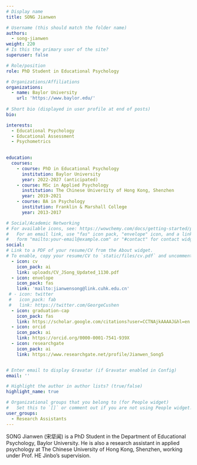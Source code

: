 ```yaml
---
# Display name
title: SONG Jianwen

# Username (this should match the folder name)
authors:
  - song-jianwen
weight: 220
# Is this the primary user of the site?
superuser: false

# Role/position
role: PhD Student in Educational Psychology

# Organizations/Affiliations
organizations:
  - name: Baylor University
    url: 'https://www.baylor.edu/'
    
# Short bio (displayed in user profile at end of posts)
bio:

interests:
  - Educational Psychology
  - Educational Assessment
  - Psychometrics
  

education:
  courses:
    - course: PhD in Educational Psychology
      institution: Baylor University
      year: 2022-2027 (anticipated)
    - course: MSc in Applied Psychology
      institution: The Chinese University of Hong Kong, Shenzhen
      year: 2019-2021
    - course: BA in Psychology
      institution: Franklin & Marshall College
      year: 2013-2017

# Social/Academic Networking
# For available icons, see: https://wowchemy.com/docs/getting-started/page-builder/#icons
#   For an email link, use "fas" icon pack, "envelope" icon, and a link in the
#   form "mailto:your-email@example.com" or "#contact" for contact widget.
social:
# Link to a PDF of your resume/CV from the About widget.
# To enable, copy your resume/CV to `static/files/cv.pdf` and uncomment the lines below.
  - icon: cv
    icon_pack: ai
    link: uploads/CV_JSong_Updated_1130.pdf
  - icon: envelope
    icon_pack: fas
    link: 'mailto:jianwensong@link.cuhk.edu.cn'
 # - icon: twitter
 #   icon_pack: fab
 #   link: https://twitter.com/GeorgeCushen
  - icon: graduation-cap
    icon_pack: fas
    link: https://scholar.google.com/citations?user=CCTNAjkAAAAJ&hl=en
  - icon: orcid
    icon_pack: ai
    link: https://orcid.org/0000-0001-7541-939X
  - icon: researchgate
    icon_pack: ai
    link: https://www.researchgate.net/profile/Jianwen_Song5


# Enter email to display Gravatar (if Gravatar enabled in Config)
email: ''

# Highlight the author in author lists? (true/false)
highlight_name: true

# Organizational groups that you belong to (for People widget)
#   Set this to `[]` or comment out if you are not using People widget.
user_groups:
  - Research Assistants
---
```

SONG Jianwen (宋牮闻) is a PhD Student in the Department of Educational Psychology, Baylor University. He is also a research assistant in applied psychology at The Chinese University of Hong Kong, Shenzhen, working under Prof. HE Jinbo’s supervision.

